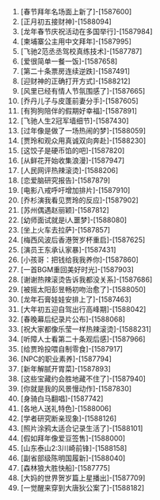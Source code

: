 
1. [春节拜年名场面上新了]-[1587600]
1. [正月初五接财神]-[1588094]
1. [龙年春节庆祝活动在多国举行]-[1587984]
1. [柬埔寨公主用中文拜年]-[1587995]
1. [飞驰2范丞丞驾校真练技术]-[1587787]
1. [爱很简单一餐一饭]-[1587658]
1. [第二十条票房连续逆跌]-[1587491]
1. [迎财神的正确打开方式]-[1588212]
1. [风里已经有情人节氛围感了]-[1587665]
1. [乔丹儿子与皮蓬前妻分手]-[1587605]
1. [有狗狗陪伴的假期好幸福]-[1587891]
1. [飞驰人生2冠军墙细节]-[1587430]
1. [过年像是做了一场热闹的梦]-[1588059]
1. [贾玲和观众用真诚双向奔赴]-[1588230]
1. [这饺子是硬币馅的吧]-[1587820]
1. [从鲜花开始收集浪漫]-[1587947]
1. [人民网评热辣滚烫]-[1588206]
1. [恋爱脑研究报告]-[1587879]
1. [电影八戒呼吁增加排片]-[1587910]
1. [乔杉演我看见贾玲的反应]-[1587902]
1. [苏州偶遇赵丽颖]-[1587812]
1. [幼师面试就是i人噩梦]-[1588080]
1. [坐上火车去拉萨]-[1587857]
1. [梅西风波后香港贺岁杯重启]-[1587625]
1. [演员王东承认家暴]-[1587431]
1. [小孩哥：把钱给我我养你]-[1587860]
1. [一首BGM重回美好时光]-[1587903]
1. [谢谢热辣滚烫告诉我都没关系]-[1587686]
1. [被摇太阳彭昱畅初吻治愈了]-[1588050]
1. [龙年石膏娃娃安排上了]-[1587463]
1. [大年初五迎自驾出行高峰期]-[1588042]
1. [春晚幕后纪录片公布]-[1588068]
1. [祝大家都像乐莹一样热辣滚烫]-[1588231]
1. [听障人士看第二十条观后感]-[1587966]
1. [给贾玲投喂自制零食]-[1587917]
1. [NPC的职业素养]-[1587794]
1. [新年解腻开胃菜]-[1587893]
1. [这些宝藏约会胜地藏不住了]-[1587940]
1. [你就是我的风景慢动作]-[1587830]
1. [身骑白马翻唱]-[1587742]
1. [各地人送礼特色]-[1588006]
1. [学者研究断亲现象]-[1588126]
1. [照片涂鸦太适合记录生活了]-[1588101]
1. [假如拜年像爱豆签售]-[1588000]
1. [山东泰山2:3川崎前锋]-[1588158]
1. [副省部级陈明国履新]-[1588040]
1. [森林狼大胜快船]-[1587775]
1. [大妈的世界贺岁篇上星播出]-[1587709]
1. [一觉醒来穿到大唐狄公案了]-[1588182]